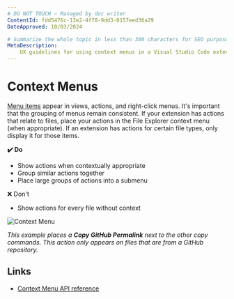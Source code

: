 ```yaml
---
# DO NOT TOUCH — Managed by doc writer
ContentId: fdd5476c-13e2-4f78-9dd3-0157eed36a29
DateApproved: 10/03/2024

# Summarize the whole topic in less than 300 characters for SEO purpose
MetaDescription:
    UX guidelines for using context menus in a Visual Studio Code extension.
---
```


# Context Menus

[Menu items](/api/references/contribution-points#contributes.menus) appear in
views, actions, and right-click menus. It's important that the grouping of menus
remain consistent. If your extension has actions that relate to files, place
your actions in the File Explorer context menu (when appropriate). If an
extension has actions for certain file types, only display it for those items.

**✔️ Do**

-   Show actions when contextually appropriate
-   Group similar actions together
-   Place large groups of actions into a submenu

❌ Don't

-   Show actions for every file without context

![Context Menu](images/examples/context-menu.png)

_This example places a **Copy GitHub Permalink** next to the other copy
commands. This action only appears on files that are from a GitHub repository._

## Links

-   [Context Menu API reference](/api/references/contribution-points#contributes.menus)
